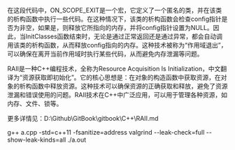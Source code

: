 在这段代码中，ON_SCOPE_EXIT是一个宏，它定义了一个匿名的类，并在该类的析构函数中执行一些代码。在这种情况下，该类的析构函数会检查config指针是否为非空，如果是，则释放它所指向的内存，并将config指针设置为NULL。因此，当InitClasses函数结束时，无论是通过正常返回还是通过异常，都会自动调用该类的析构函数，从而释放config指向的内存。这种技术被称为“作用域退出”，可以确保在离开当前作用域时执行某些代码，从而避免内存泄漏等问题。

RAII是一种C++编程技术，全称为Resource Acquisition Is Initialization，中文翻译为“资源获取即初始化”。它的核心思想是：在对象的构造函数中获取资源，在对象的析构函数中释放资源。这种技术可以确保资源的正确获取和释放，避免了资源泄漏和错误使用的问题。RAII技术在C++中广泛应用，可以用于管理各种资源，如内存、文件、锁等。

更多详情见：D:\Github\GitBook\gitbook\C++\RAII.md


g++ a.cpp -std=c++11 -fsanitize=address
valgrind --leak-check=full --show-leak-kinds=all ./a.out






